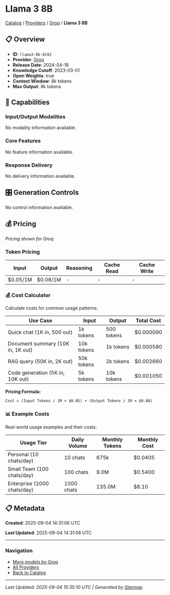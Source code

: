 # Llama 3 8B
  
[Catalog](../../../..) / [Providers](../../..) / [Groq](../..) / **Llama 3 8B**


## 📋 Overview
  
- **ID**: `llama3-8b-8192`
- **Provider**: [Groq](../)
- **Release Date**: 2024-04-18
- **Knowledge Cutoff**: 2023-03-01
- **Open Weights**: true
- **Context Window**: 8k tokens
- **Max Output**: 8k tokens
  
## 🎯 Capabilities
  
### Input/Output Modalities
  
No modality information available.
  
### Core Features
  
No feature information available.
  
### Response Delivery
  
No delivery information available.
  
## 🎛️ Generation Controls
  
No control information available.
  
## 💰 Pricing
  
*Pricing shown for Groq*
  
  
### Token Pricing
  
| Input | Output | Reasoning | Cache Read | Cache Write |
|---------|---------|---------|---------|---------|
| $0.05/1M | $0.08/1M | - | - | - |

  
### 💰 Cost Calculator
  
Calculate costs for common usage patterns:
  
  
| Use Case | Input | Output | Total Cost |
|---------|---------|---------|---------|
| Quick chat (1K in, 500 out) | 1k tokens | 500 tokens | $0.000090 |
| Document summary (10K in, 1K out) | 10k tokens | 1k tokens | $0.000580 |
| RAG query (50K in, 2K out) | 50k tokens | 2k tokens | $0.002660 |
| Code generation (5K in, 10K out) | 5k tokens | 10k tokens | $0.001050 |

  
**Pricing Formula:**
  
```
Cost = (Input Tokens / 1M × $0.05) + (Output Tokens / 1M × $0.08)
```
  
### 📊 Example Costs
  
Real-world usage examples and their costs:
  
  
| Usage Tier | Daily Volume | Monthly Tokens | Monthly Cost |
|---------|---------|---------|---------|
| Personal (10 chats/day) | 10 chats | 675k | $0.0405 |
| Small Team (100 chats/day) | 100 chats | 9.0M | $0.5400 |
| Enterprise (1000 chats/day) | 1000 chats | 135.0M | $8.10 |

  
## 📋 Metadata
  
**Created**: 2025-09-04 14:31:06 UTC
  
**Last Updated**: 2025-09-04 14:31:06 UTC
  
  
---
  
  
### Navigation

- [More models by Groq](../)
- [All Providers](../../../../providers)
- [Back to Catalog](../../../..)


---
_Last Updated: 2025-09-04 15:35:10 UTC | Generated by [Starmap](https://github.com/agentstation/starmap)_
